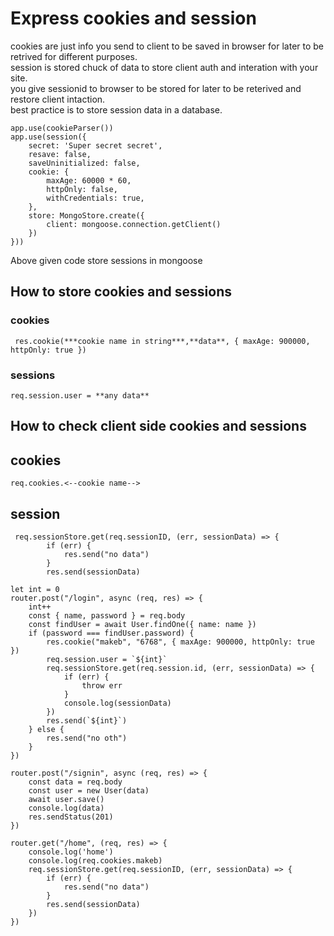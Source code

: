# Express cookies and session 
cookies are just info you send to client to be saved in browser for later to be retrived for different purposes.\
session is stored chuck of data to store client auth and interation with your site.\
you give sessionid to browser to be stored for later to be reterived and restore client intaction.\
best practice is to store session data in a database.

```
app.use(cookieParser())
app.use(session({
    secret: 'Super secret secret',
    resave: false,
    saveUninitialized: false,
    cookie: {
        maxAge: 60000 * 60,
        httpOnly: false,
        withCredentials: true,
    },
    store: MongoStore.create({
        client: mongoose.connection.getClient()
    })
}))
```
Above given code store sessions in mongoose

## How to store cookies and sessions

### cookies
```
 res.cookie(***cookie name in string***,**data**, { maxAge: 900000, httpOnly: true })
```

### sessions
```
req.session.user = **any data**
```

## How to check client side cookies and sessions

## cookies
```
req.cookies.<--cookie name-->
```

## session
```
 req.sessionStore.get(req.sessionID, (err, sessionData) => {
        if (err) {
            res.send("no data")
        }
        res.send(sessionData)
```

```
let int = 0
router.post("/login", async (req, res) => {
    int++
    const { name, password } = req.body
    const findUser = await User.findOne({ name: name })
    if (password === findUser.password) {
        res.cookie("makeb", "6768", { maxAge: 900000, httpOnly: true })
        req.session.user = `${int}`
        req.sessionStore.get(req.session.id, (err, sessionData) => {
            if (err) {
                throw err
            }
            console.log(sessionData)
        })
        res.send(`${int}`)
    } else {
        res.send("no oth")
    }
})

router.post("/signin", async (req, res) => {
    const data = req.body
    const user = new User(data)
    await user.save()
    console.log(data)
    res.sendStatus(201)
})

router.get("/home", (req, res) => {
    console.log('home')
    console.log(req.cookies.makeb)
    req.sessionStore.get(req.sessionID, (err, sessionData) => {
        if (err) {
            res.send("no data")
        }
        res.send(sessionData)
    })
})
```
